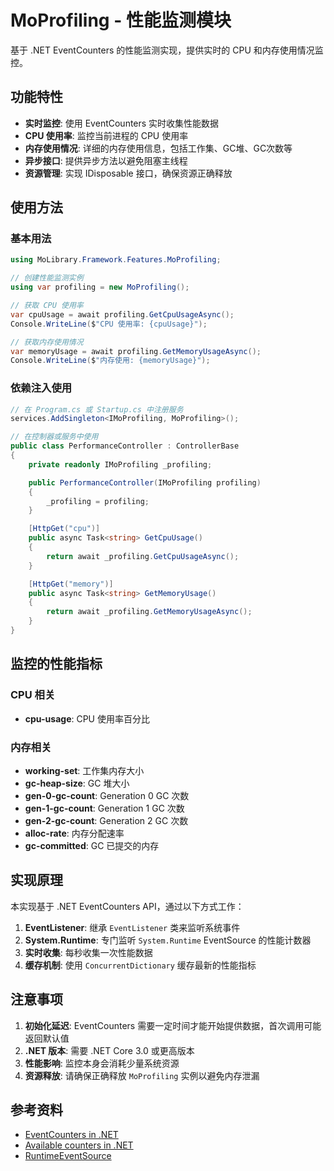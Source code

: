 # MoProfiling - 性能监测模块

基于 .NET EventCounters 的性能监测实现，提供实时的 CPU 和内存使用情况监控。

## 功能特性

- **实时监控**: 使用 EventCounters 实时收集性能数据
- **CPU 使用率**: 监控当前进程的 CPU 使用率
- **内存使用情况**: 详细的内存使用信息，包括工作集、GC堆、GC次数等
- **异步接口**: 提供异步方法以避免阻塞主线程
- **资源管理**: 实现 IDisposable 接口，确保资源正确释放

## 使用方法

### 基本用法

```csharp
using MoLibrary.Framework.Features.MoProfiling;

// 创建性能监测实例
using var profiling = new MoProfiling();

// 获取 CPU 使用率
var cpuUsage = await profiling.GetCpuUsageAsync();
Console.WriteLine($"CPU 使用率: {cpuUsage}");

// 获取内存使用情况
var memoryUsage = await profiling.GetMemoryUsageAsync();
Console.WriteLine($"内存使用: {memoryUsage}");
```

### 依赖注入使用

```csharp
// 在 Program.cs 或 Startup.cs 中注册服务
services.AddSingleton<IMoProfiling, MoProfiling>();

// 在控制器或服务中使用
public class PerformanceController : ControllerBase
{
    private readonly IMoProfiling _profiling;

    public PerformanceController(IMoProfiling profiling)
    {
        _profiling = profiling;
    }

    [HttpGet("cpu")]
    public async Task<string> GetCpuUsage()
    {
        return await _profiling.GetCpuUsageAsync();
    }

    [HttpGet("memory")]
    public async Task<string> GetMemoryUsage()
    {
        return await _profiling.GetMemoryUsageAsync();
    }
}
```

## 监控的性能指标

### CPU 相关
- **cpu-usage**: CPU 使用率百分比

### 内存相关
- **working-set**: 工作集内存大小
- **gc-heap-size**: GC 堆大小
- **gen-0-gc-count**: Generation 0 GC 次数
- **gen-1-gc-count**: Generation 1 GC 次数
- **gen-2-gc-count**: Generation 2 GC 次数
- **alloc-rate**: 内存分配速率
- **gc-committed**: GC 已提交的内存

## 实现原理

本实现基于 .NET EventCounters API，通过以下方式工作：

1. **EventListener**: 继承 `EventListener` 类来监听系统事件
2. **System.Runtime**: 专门监听 `System.Runtime` EventSource 的性能计数器
3. **实时收集**: 每秒收集一次性能数据
4. **缓存机制**: 使用 `ConcurrentDictionary` 缓存最新的性能指标

## 注意事项

1. **初始化延迟**: EventCounters 需要一定时间才能开始提供数据，首次调用可能返回默认值
2. **.NET 版本**: 需要 .NET Core 3.0 或更高版本
3. **性能影响**: 监控本身会消耗少量系统资源
4. **资源释放**: 请确保正确释放 `MoProfiling` 实例以避免内存泄漏

## 参考资料

- [EventCounters in .NET](https://learn.microsoft.com/en-us/dotnet/core/diagnostics/event-counters)
- [Available counters in .NET](https://learn.microsoft.com/en-us/dotnet/core/diagnostics/available-counters)
- [RuntimeEventSource](https://github.com/dotnet/runtime/blob/main/src/libraries/System.Private.CoreLib/src/System/Diagnostics/Tracing/RuntimeEventSource.cs) 